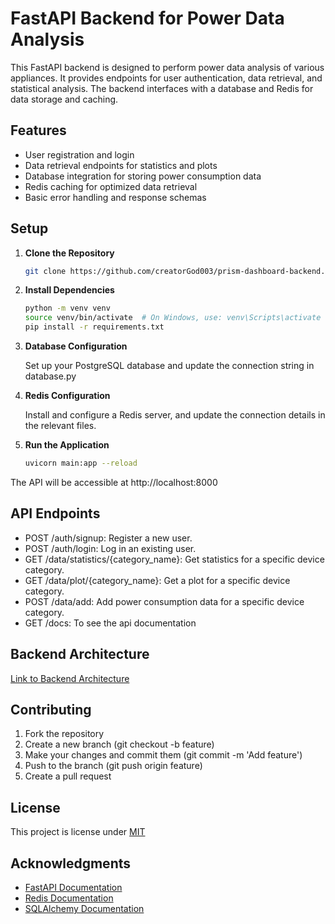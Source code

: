 # FastAPI Backend for Power Data Analysis

This FastAPI backend is designed to perform power data analysis of various appliances. It provides endpoints for user authentication, data retrieval, and statistical analysis. The backend interfaces with a database and Redis for data storage and caching.

## Features

- User registration and login
- Data retrieval endpoints for statistics and plots
- Database integration for storing power consumption data
- Redis caching for optimized data retrieval
- Basic error handling and response schemas

## Setup

1. **Clone the Repository**

   ```bash
   git clone https://github.com/creatorGod003/prism-dashboard-backend.git

2. **Install Dependencies**
    ```bash
    python -m venv venv
    source venv/bin/activate  # On Windows, use: venv\Scripts\activate
    pip install -r requirements.txt

3. **Database Configuration**
    
    Set up your PostgreSQL database and update the connection string in database.py

4. **Redis Configuration**

    Install and configure a Redis server, and update the connection details in the relevant files.

5. **Run the Application**

    ```bash
    uvicorn main:app --reload


The API will be accessible at http://localhost:8000

## API Endpoints

* POST /auth/signup: Register a new user.
* POST /auth/login: Log in an existing user.
* GET /data/statistics/{category_name}: Get statistics for a specific device category.
* GET /data/plot/{category_name}: Get a plot for a specific device category.
* POST /data/add: Add power consumption data for a specific device category.
* GET /docs: To see the api documentation

## Backend Architecture

[Link to Backend Architecture](https://tinyurl.com/mah7nedd)

## Contributing
1. Fork the repository
2. Create a new branch (git checkout -b feature)
3. Make your changes and commit them (git commit -m 'Add feature')
4. Push to the branch (git push origin feature)
5. Create a pull request

## License
This project is license under [MIT](https://github.com/creatorGod003/prism-dashboard-backend/blob/main/LICENSE) 

## Acknowledgments

* [FastAPI Documentation](https://fastapi.tiangolo.com/)
* [Redis Documentation](https://redis.io/docs/) 
* [SQLAlchemy Documentation](https://docs.sqlalchemy.org/en/20/)



